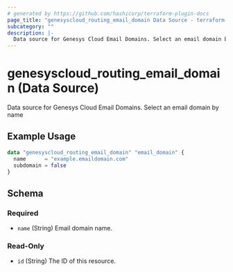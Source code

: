 ```yaml
---
# generated by https://github.com/hashicorp/terraform-plugin-docs
page_title: "genesyscloud_routing_email_domain Data Source - terraform-provider-genesyscloud"
subcategory: ""
description: |-
  Data source for Genesys Cloud Email Domains. Select an email domain by name
---
```


# genesyscloud_routing_email_domain (Data Source)

Data source for Genesys Cloud Email Domains. Select an email domain by name

## Example Usage

```terraform
data "genesyscloud_routing_email_domain" "email_domain" {
  name      = "example.emaildomain.com"
  subdomain = false
}
```

<!-- schema generated by tfplugindocs -->
## Schema

### Required

- `name` (String) Email domain name.

### Read-Only

- `id` (String) The ID of this resource.
